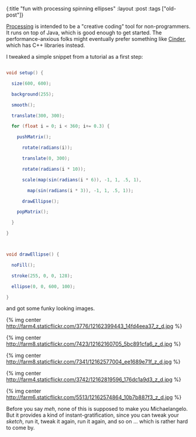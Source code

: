 {:title "fun with processing spinning ellipses"
:layout :post
 :tags ["old-post"]}



[Processing](http://www.processing.org/) is intended to be a "creative coding" tool for non-programmers. It runs on top of Java, which is good enough to get started. The performance-anxious folks might eventually prefer something like [Cinder](http://libcinder.org/), which has C++ libraries instead.



I tweaked a simple snippet from a tutorial as a first step:



``` java

void setup() {

  size(600, 600);

  background(255);

  smooth();

  translate(300, 300);

  for (float i = 0; i < 360; i+= 0.3) {

    pushMatrix();

      rotate(radians(i));

      translate(0, 300);

      rotate(radians(i * 10));

      scale(map(sin(radians(i * 6)), -1, 1, .5, 1),

        map(sin(radians(i * 3)), -1, 1, .5, 1));

      drawEllipse();

    popMatrix();

  }

}



void drawEllipse() {

  noFill();

  stroke(255, 0, 0, 128);

  ellipse(0, 0, 600, 100);

}

```



and got some funky looking images.



{% img center http://farm4.staticflickr.com/3776/12162399443_14fd4eea37_z_d.jpg %}



{% img center http://farm8.staticflickr.com/7423/12162160705_5bc891cfa6_z_d.jpg %}



{% img center http://farm8.staticflickr.com/7341/12162577004_ee1689e71f_z_d.jpg %}



{% img center http://farm4.staticflickr.com/3742/12162819596_176dc1a9d3_z_d.jpg %}



{% img center http://farm6.staticflickr.com/5513/12162574864_10b7b887f3_z_d.jpg %}



Before you say _meh_, none of this is supposed to make you Michaelangelo. But it provides a kind of instant-gratification, since you can tweak your _sketch_, run it, tweak it again, run it again, and so on ... which is rather hard to come by.
